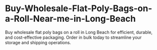 # Buy-Wholesale-Flat-Poly-Bags-on-a-Roll-Near-me-in-Long-Beach
Buy wholesale flat poly bags on a roll in Long Beach for efficient, durable, and cost-effective packaging. Order in bulk today to streamline your storage and shipping operations.
